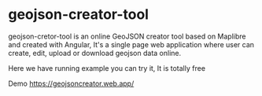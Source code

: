 # geojson-creator-tool
geojson-cretor-tool is an online GeoJSON creator tool based on Maplibre and created with Angular, It's a single page web application where user can create, edit, upload or download geojson data online.

Here we have running example you can try it, 
It is totally free


Demo https://geojsoncreator.web.app/
